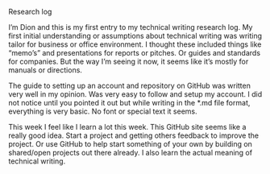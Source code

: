 Research log

I’m Dion and this is my first entry to my technical writing research log.  My first initial understanding or assumptions about technical writing was writing tailor for business or office environment.  I thought these included things like “memo’s” and presentations for reports or pitches.  Or guides and standards for companies.  But the way I’m seeing it now, it seems like it’s mostly for manuals or directions.



The guide to setting up an account and repository on GitHub was written very well in my opinion.  Was very easy to follow and setup my account.  I did not notice until you pointed it out but while writing in the *.md file format, everything is very basic.  No font or special text it seems.

This week I feel like I learn a lot this week.  This GitHub site seems like a really good idea.  Start a project and getting others feedback to improve the project.  Or use GitHub to help start something of your own by building on shared/open projects out there already.  I also learn the actual meaning of technical writing.
